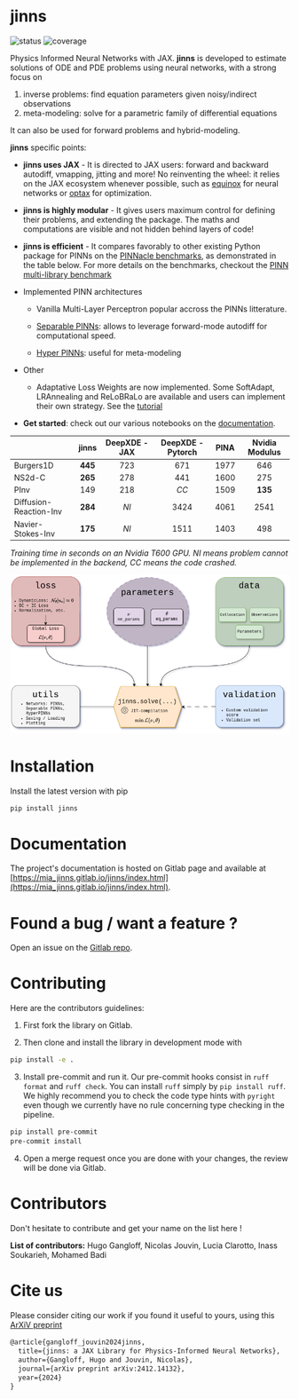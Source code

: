 jinns
=====

![status](https://gitlab.com/mia_jinns/jinns/badges/main/pipeline.svg) ![coverage](https://gitlab.com/mia_jinns/jinns/badges/main/coverage.svg)

Physics Informed Neural Networks with JAX. **jinns** is developed to estimate solutions of ODE and PDE problems using neural networks, with a strong focus on

 1. inverse problems: find equation parameters given noisy/indirect observations
 2. meta-modeling: solve for a parametric family of differential equations

It can also be used for forward problems and hybrid-modeling.

**jinns** specific points:

- **jinns uses JAX** - It is directed to JAX users: forward and backward autodiff, vmapping, jitting and more! No reinventing the wheel: it relies on the JAX ecosystem whenever possible, such as [equinox](https://github.com/patrick-kidger/equinox/) for neural networks or [optax](https://optax.readthedocs.io/) for optimization.

- **jinns is highly modular** - It gives users maximum control for defining their problems, and extending the package. The maths and computations are visible and not hidden behind layers of code!

- **jinns is efficient** - It compares favorably to other existing Python package for PINNs on the [PINNacle benchmarks](https://github.com/i207M/PINNacle/), as demonstrated in the table below. For more details on the benchmarks, checkout the [PINN multi-library benchmark](https://gitlab.com/mia_jinns/pinn-multi-library-benchmark)

- Implemented PINN architectures
    - Vanilla Multi-Layer Perceptron popular accross the PINNs litterature.

    - [Separable PINNs](https://openreview.net/pdf?id=dEySGIcDnI): allows to leverage forward-mode autodiff for computational speed.

    - [Hyper PINNs](https://arxiv.org/pdf/2111.01008.pdf): useful for meta-modeling

- Other
    - Adaptative Loss Weights are now implemented. Some SoftAdapt, LRAnnealing and ReLoBRaLo are available and users can implement their own strategy. See the [tutorial](https://mia_jinns.gitlab.io/jinns/Notebooks/Tutorials/implementing_your_own_PDE_problem/)


- **Get started**: check out our various notebooks on the [documentation](https://mia_jinns.gitlab.io/jinns/index.html).

|  | jinns | DeepXDE - JAX | DeepXDE - Pytorch | PINA | Nvidia Modulus |
|---|:---:|:---:|:---:|:---:|:---:|
| Burgers1D | **445** | 723 | 671 | 1977 | 646 |
| NS2d-C | **265** | 278 | 441 | 1600 | 275 |
| PInv | 149 | 218 | *CC* | 1509 | **135** |
| Diffusion-Reaction-Inv | **284** | *NI* | 3424 | 4061 | 2541 |
| Navier-Stokes-Inv | **175** | *NI* | 1511 | 1403 | 498 |

*Training time in seconds on an Nvidia T600  GPU. NI means problem cannot be implemented in the backend, CC means the code crashed.*

![A diagram of jinns workflow](img/jinns-diagram.png)


# Installation

Install the latest version with pip

```bash
pip install jinns
```

# Documentation

The project's documentation is hosted on Gitlab page and available at [https://mia_jinns.gitlab.io/jinns/index.html](https://mia_jinns.gitlab.io/jinns/index.html).


# Found a bug / want a feature ?

Open an issue on the [Gitlab repo](https://gitlab.com/mia_jinns/jinns/-/issues).


# Contributing

Here are the contributors guidelines:

1. First fork the library on Gitlab.

2. Then clone and install the library in development mode with

```bash
pip install -e .
```

3. Install pre-commit and run it. Our pre-commit hooks consist in `ruff format` and `ruff check`. You can install `ruff` simply by `pip install ruff`. We highly recommend you to check the code type hints with `pyright` even though we currently have no rule concerning type checking in the pipeline.

```bash
pip install pre-commit
pre-commit install
```

 4. Open a merge request once you are done with your changes, the review will be done via Gitlab.

# Contributors

Don't hesitate to contribute and get your name on the list here !

**List of contributors:** Hugo Gangloff, Nicolas Jouvin, Lucia Clarotto, Inass Soukarieh, Mohamed Badi

# Cite us

Please consider citing our work if you found it useful to yours, using this [ArXiV preprint](https://arxiv.org/abs/2412.14132)
```
@article{gangloff_jouvin2024jinns,
  title={jinns: a JAX Library for Physics-Informed Neural Networks},
  author={Gangloff, Hugo and Jouvin, Nicolas},
  journal={arXiv preprint arXiv:2412.14132},
  year={2024}
}
```

